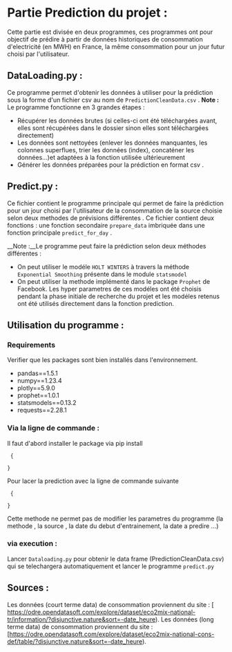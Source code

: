 # Partie Prediction du projet :

Cette partie est divisée en deux programmes, ces programmes ont pour objectif de prédire à partir de données historiques de consommation d'electricité (en MWH) en France, la même consommation pour un jour futur choisi par l'utilisateur.

## DataLoading.py :

Ce programme permet d'obtenir les données à utiliser pour la prédiction sous la forme d'un fichier csv au nom de `PredictionCleanData.csv` . 
__Note :__ Le programme fonctionne en 3 grandes étapes : 

* Récupérer les données brutes (si celles-ci ont été téléchargées avant, elles sont récupérées dans le dossier sinon elles sont téléchargées directement)
* Les données sont nettoyées (enlever les données manquantes, les colonnes superflues, trier les données (index), concaténer les données...)et adaptées à la fonction utilisée ultérieurement 
*  Générer les données préparées pour la prédiction en format csv .




## Predict.py :

Ce fichier contient le programme principale qui permet de faire la prédiction pour un jour choisi par l'utilisateur de la consommation de la source choisie selon deux methodes de prévisions différentes . Ce fichier contient deux  fonctions : une fonction secondaire `prepare_data` imbriquée dans une fonction principale `predict_for_day` .

__Note :__Le programme peut faire la prédiction selon deux méthodes différentes : 
* On peut utiliser le modéle `HOLT WINTERS` à travers la méthode `Exponential Smoothing` présente dans le module `statsmodel`
* On peut utiliser la methode implémenté dans le package `Prophet` de Facebook. 
Les hyper parametres de ces modéles ont été choisis pendant la phase initiale de recherche du projet et les modéles retenus ont été utilisés directement dans la fonction prediction.

## Utilisation du programme : 
### Requirements 
Verifier que les packages sont bien installés dans l'environnement.
* pandas==1.5.1
* numpy==1.23.4
* plotly==5.9.0
* prophet==1.0.1
* statsmodels==0.13.2
* requests==2.28.1

### Via la ligne de commande : 
Il faut d'abord installer le package via pip install 
```
 {
  
}
```
Pour lacer la prediction avec la ligne de commande suivante 
```
 {
  
}
```
Cette methode ne permet pas de modifier les parametres du programme (la methode , la source , la date du debut d'entrainement, la date a predire ...)
###  via execution  :
Lancer `Dataloading.py` pour obtenir le data frame (PredictionCleanData.csv) qui se telechargera automatiquement et lancer le programme `predict.py`






 

## Sources :

Les données (court terme data) de consommation proviennent du site : [ https://odre.opendatasoft.com/explore/dataset/eco2mix-national-tr/information/?disjunctive.nature&sort=-date_heure).
Les données (long terme data) de consommation proviennent du site : [https://odre.opendatasoft.com/explore/dataset/eco2mix-national-cons-def/table/?disjunctive.nature&sort=-date_heure).



